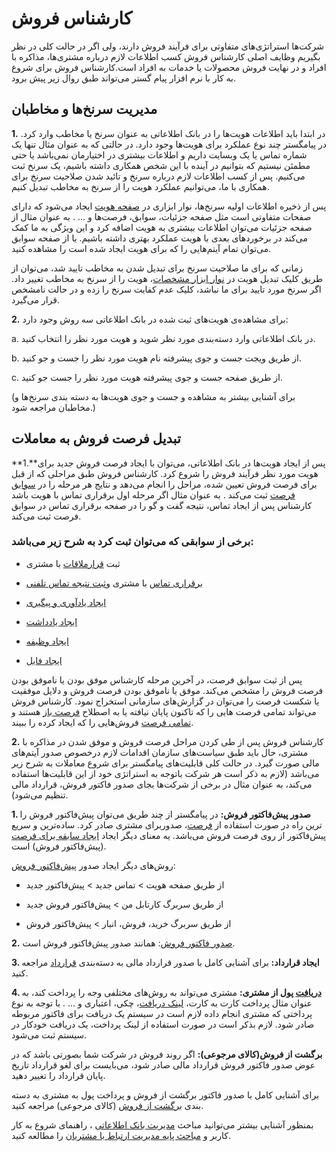 # کارشناس فروش  

شرکت‌ها استراتژی‌های متفاوتی برای فرآیند فروش دارند، ولی اگر در حالت کلی در نظر بگیریم وظایف اصلی کارشناس فروش کسب اطلاعات لازم درباره مشتری‌ها، مذاکره با افراد و در نهایت فروش محصولات یا خدمات به افراد است.کارشناس فروش برای شروع به کار با نرم افزار پیام گستر می‌تواند طبق روال زیر پیش برود.

## مدیریت سرنخ‌ها و مخاطبان


**1.** در ابتدا باید اطلاعات هویت‌ها را در بانک اطلاعاتی به عنوان سرنخ یا مخاطب وارد کرد. در پیامگستر چند نوع عملکرد برای هویت‌ها وجود دارد. در حالتی که به عنوان مثال تنها یک شماره تماس یا یک وبسایت داریم و اطلاعات بیشتری در اختیارمان نمی‌باشد یا حتی مطمئن نیستیم که بتوانیم در آینده با این شخص همکاری داشته باشیم، یک سرنخ ثبت می‌کنیم. پس از کسب اطلاعات لازم درباره سرنخ و تائید شدن صلاحیت سرنخ برای همکاری با ما، می‌توانیم عملکرد هویت را از سرنخ به مخاطب تبدیل کنیم.

پس از ذخیره اطلاعات اولیه سرنخ‌ها، نوار ابزاری در [صفحه هویت](https://github.com/1stco/PayamGostarDocs/blob/master/Help/Integrated-bank/Database/General-specifications/General-specifications.md) ایجاد می‌شود که دارای صفحات متفاوتی است مثل صفحه جزئیات، سوابق، فرصت‌ها و ... . به عنوان مثال از صفحه جزئیات می‌توان اطلاعات بیشتری به هویت اضافه کرد و این ویژگی به ما کمک می‌کند در برخوردهای بعدی با هویت عملکرد بهتری داشته باشیم. یا از صفحه سوابق می‌توان تمام آیتم‌هایی را که برای هویت ایجاد شده است را مشاهده کنید.

زمانی که برای ما صلاحیت سرنخ برای تبدیل شدن به مخاطب تایید شد، می‌توان از طریق کلیک تبدیل هویت در [نوار ابزار مشخصات](https://github.com/1stco/PayamGostarDocs/blob/master/Help/Integrated-bank/Database/General-specifications/Specifications-toolbar/Specifications-toolbar.md)، هویت را از سرنخ به مخاطب تغییر داد. اگر سرنخ مورد تایید برای ما نباشد، کلیک عدم کفایت سرنخ را زده و در حالت نامشخص قرار می‌گیرد.

**2.** برای مشاهده‌ی هویت‌های ثبت شده در بانک اطلاعاتی سه روش وجود دارد:

a. در بانک اطلاعاتی وارد دسته‌بندی مورد نظر شوید و هویت مورد نظر را انتخاب کنید.

b. از طریق ویجت جست و جوی پیشرفته نام هویت مورد نظر را جست و جو کنید. 

c. از طریق صفحه جست و جوی پیشرفته هویت مورد نظر را جست جو کنید.

(برای آشنایی بیشتر به مشاهده و جست و جوی هویت‌ها به دسته بندی سرنخ‌‌ها و مخاطبان مراجعه شود.)

## تبدیل فرصت فروش به معاملات

**1.**پس از ایجاد هویت‌ها در بانک اطلاعاتی، می‌توان با ایجاد فرصت فروش جدید برای هویت‌ مورد نظر فرآیند فروش را شروع کرد. کارشناس فروش طبق مراحلی که از قبل برای فرصت فروش تعیین شده، مراحل را انجام می‌دهد و نتایج هر مرحله را در [سوابق فرصت](https://github.com/1stco/PayamGostarDocs/blob/master/Help/Integrated-bank/Database/Opportunities/Opportunities.md) ثبت می‌کند . به عنوان مثال اگر مرحله اول برقراری تماس با هویت باشد کارشناس پس از ایجاد تماس، نتیجه گفت و گو را در صفحه برقراری تماس در سوابق فرصت ثبت می‌کند.

### برخی از  سوابقی که می‌توان ثبت کرد به شرح زیر می‌باشد:

-	ثبت [قرارملاقات](https://github.com/1stco/PayamGostarDocs/blob/master/Help/Integrated-bank/Database/Records/new-appointment/new-appointment.md) با مشتری 

-	[برقراری تماس](https://github.com/1stco/PayamGostarDocs/blob/master/Help/Integrated-bank/Database/calls-h/Click-to-call.md) با مشتری و[ثبت نتیجه تماس تلفنی](https://github.com/1stco/PayamGostarDocs/blob/master/Help/Integrated-bank/Database/Records/New-phone-call/New-phone-call.md) 

-	[ایجاد یادآوری و پیگیری](https://github.com/1stco/PayamGostarDocs/blob/master/Help/Integrated-bank/Database/General-specifications/Reminder-and-follow-up/Reminder-and-follow-up.md) 

-	[ایجاد یادداشت](https://github.com/1stco/PayamGostarDocs/blob/master/Help/Integrated-bank/Database/Records/New-notes/New-notes.md) 

-	[ایجاد وظیفه](https://github.com/1stco/PayamGostarDocs/blob/master/Help/Integrated-bank/Database/Records/New-task/New-task.md)

-	[ایجاد فایل](https://github.com/1stco/PayamGostarDocs/blob/master/Help/Integrated-bank/Database/Records/new-file/Records.md)

پس از ثبت سوابق فرصت، در آخرین مرحله کارشناس موفق بودن یا ناموفق بودن فرصت فروش را مشخص می‌کند. موفق یا ناموفق بودن فرصت فروش و دلایل موفقیت یا شکست فرصت را می‌توان در گزارش‌‌های سازمانی استخراج نمود. کارشناس فروش می‌تواند تمامی فرصت هایی را که تاکنون پایان نیافته‌ یا به اصطلاح [فرصت باز](https://github.com/1stco/PayamGostarDocs/blob/master/Help/home/widget/ChartWidget_2.5.6.md) هستند و [تمامی فرصت](https://github.com/1stco/PayamGostarDocs/blob/master/Help/Customer-relationship-management/Opportunities/Opportunities.md) فروش‌هایی را که ایجاد کرده را ببیند.
 
**2.** کارشناس فروش پس از طی کردن مراحل فرصت فروش و موفق شدن در مذاکره با مشتری، حال باید طبق سیاست‌های سازمان اقدامات لازم درخصوص صدور آیتم‌های مالی صورت گیرد. در حالت کلی قابلیت‌های پیامگستر برای شروع معاملات به شرح زیر می‌باشد (لازم به ذکر است هر شرکت باتوجه به استراتژی خود از این قابلیت‌ها استفاده می‌کند، به عنوان مثال در برخی از شرکت‌ها بجای صدور فاکتور فروش، قرارداد مالی تنظیم می‌شود).

**1. صدور پیش‌فاکتور فروش:** در پیامگستر از چند طریق می‌توان پیش‌فاکتور فروش را برای مشتری صادر کرد. ساده‌ترین و سریع‌‎ترین راه در صورت استفاده از [فرصت](https://github.com/1stco/PayamGostarDocs/blob/master/Help/Integrated-bank/Database/Records/New-opportunity/mafhom-opportunity.md)، صدور پیش‌فاکتور از روی فرصت فروش می‌باشد. یه معنای دیگر ایجاد [ایجاد سابقه برای فرصت](https://github.com/1stco/PayamGostarDocs/blob/master/Help/Opportunity/NewOpportunity.md) (پیش‌فاکتور فروش)  است.

روش‌های دیگر ایجاد صدور [پیش‌فاکتور فروش](https://github.com/1stco/PayamGostarDocs/blob/master/Help/Integrated-bank/Database/Records/Pre-invoice-new-invoice/Pre-invoice-new-invoice.md):

-	از طریق صفحه هویت > تماس جدید > پیش‌فاکتور جدید

-	از طریق سربرگ کارتابل من > پیش‌فاکتور فروش جدید

-	از طریق سربرگ خرید، فروش، انبار > پیش‌فاکتور فروش

**2.** [صدور فاکتور فروش](https://github.com/1stco/PayamGostarDocs/blob/master/Help/Integrated-bank/Database/Records/Pre-invoice-new-invoice/Pre-invoice-new-invoice.md): همانند صدور پیش‌فاکتور فروش است. 

**3. ایجاد قرارداد:**  برای آشنایی کامل با صدور قرارداد مالی به دسته‌بندی [قرارداد](https://github.com/1stco/PayamGostarDocs/blob/master/Help/Integrated-bank/Database/Records/New-contract/New-contract.md) مراجعه کنید.

**4. [دریافت](https://github.com/1stco/PayamGostarDocs/blob/master/Help/Integrated-bank/Database/Records/Get-new/Get-new.md) پول از مشتری:** مشتری می‌تواند به روش‌های مختلفی وجه را پرداخت کند، به عنوان مثال پرداخت کارت به کارت، [لینک دریافت](https://github.com/1stco/PayamGostarDocs/blob/master/Help/Integrated-bank/Database/Payment-links/Create-payment-link/Create-payment-link.md)، چکی، اعتباری و ... . با توجه به نوع پرداختی که مشتری انجام داده لازم است در سیستم یک دریافت برای فاکتور مربوطه صادر شود. لازم بذکر است در صورت استفاده از لینک پرداخت، یک دریافت خودکار در سیستم ثبت ‌می‌شود.

**برگشت از فروش(کالای مرجوعی):** اگر روند فروش در شرکت شما بصورتی باشد که در عوض صدور فاکتور فروش قرارداد مالی صادر شود، می‌بایست برای لغو قرارداد تاریخ پایان قرارداد را تغییر دهید.

برای آشنایی کامل با صدور فاکتور برگشت از فروش و پرداخت پول به مشتری به دسته بندی [برگشت از فروش](https://github.com/1stco/PayamGostarDocs/blob/master/Help/Integrated-bank/Database/Records/Return-invoice-from-sales/Return-invoice-from-sales.md) (کالای مرجوعی) مراجعه کنید.

بمنظور آشنایی بیشتر می‌توانید مباحث [مدیریت بانک اطلاعاتی](https://github.com/1stco/PayamGostarDocs/blob/master/Help/Category-docs/Database-management.md)
، راهنمای شروع به کار کاربر
 و [مباحث پایه مدیریت ارتباط با مشتریان](https://github.com/1stco/PayamGostarDocs/blob/master/Help/Category-docs/Crm-basic.md) را مطالعه کنید.
